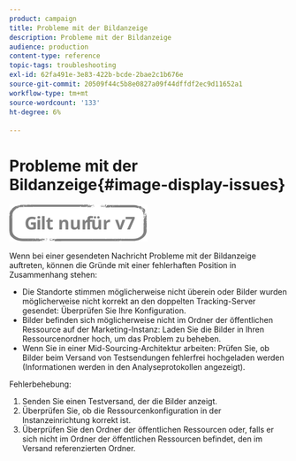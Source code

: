 ```yaml
---
product: campaign
title: Probleme mit der Bildanzeige
description: Probleme mit der Bildanzeige
audience: production
content-type: reference
topic-tags: troubleshooting
exl-id: 62fa491e-3e83-422b-bcde-2bae2c1b676e
source-git-commit: 20509f44c5b8e0827a09f44dffdf2ec9d11652a1
workflow-type: tm+mt
source-wordcount: '133'
ht-degree: 6%

---
```


# Probleme mit der Bildanzeige{#image-display-issues}

![](../../assets/v7-only.svg)

Wenn bei einer gesendeten Nachricht Probleme mit der Bildanzeige auftreten, können die Gründe mit einer fehlerhaften Position in Zusammenhang stehen:

* Die Standorte stimmen möglicherweise nicht überein oder Bilder wurden möglicherweise nicht korrekt an den doppelten Tracking-Server gesendet: Überprüfen Sie Ihre Konfiguration.
* Bilder befinden sich möglicherweise nicht im Ordner der öffentlichen Ressource auf der Marketing-Instanz: Laden Sie die Bilder in Ihren Ressourcenordner hoch, um das Problem zu beheben.
* Wenn Sie in einer Mid-Sourcing-Architektur arbeiten: Prüfen Sie, ob Bilder beim Versand von Testsendungen fehlerfrei hochgeladen werden (Informationen werden in den Analyseprotokollen angezeigt).

Fehlerbehebung:

1. Senden Sie einen Testversand, der die Bilder anzeigt.
1. Überprüfen Sie, ob die Ressourcenkonfiguration in der Instanzeinrichtung korrekt ist.
1. Überprüfen Sie den Ordner der öffentlichen Ressourcen oder, falls er sich nicht im Ordner der öffentlichen Ressourcen befindet, den im Versand referenzierten Ordner.
